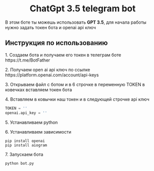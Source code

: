 <h1 align="center">ChatGpt 3.5 telegram bot </h1>

<p>В этом боте ты можешь использовать <b>GPT 3.5</b>, для начала работы нужно задать токен бота и openai api ключ</p>



<h2>Инструкция по использованию</h2>

<p>1. Создаем бота и получаем его токен в телеграм боте https://t.me/BotFather</p>
<p>2. Получаем open ai api ключ по ссылке https://platform.openai.com/account/api-keys</p>
<p>3. Открываем файл с ботом и в 6 строчке в переменную TOKEN в ковечках вставляем токен бота</p>
<p>4. Вставляем в ковычки наш токен и в следующей строчке api ключ</p>

```python
TOKEN = ''
openai.api_key = ''
```

<p>5. Устанавливаем python</p>
<p>6. Устанавливаем зависимости</p>

```
pip install openai  
pip install aiogram
```

<p>7. Запускаем бота</p>

```
python bot.py
```
